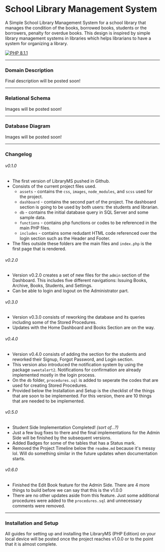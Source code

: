 # School Library Management System
A Simple School Library Management System for a school library that manages the condition of the books, borrowed books, students or the borrowers, penalty for overdue books. This design is inspired by simple library management systems in libraries which helps librarians to have a system for organizing a library.

[![PHP 8.1.1](https://img.shields.io/badge/php-8.1.1-purple?logo=php&logoColor=B0B3D6)](https://www.php.net/downloads.php)
___
### Domain Description
Final description will be posted soon!
___
### Relational Schema
Images will be posted soon!
___
### Database Diagram
Images will be posted soon!
___
### Changelog
###### v0.1.0
* The first version of LibraryMS pushed in Github.
* Consists of the current project files used.
  * `assets` - contains the `css`, `images`, `node_modules`, and `scss` used for the project.
  * `dashboard` - contains the second part of the project. The dashboard section is going to be used by both users: the students and librarian.
  * `db` - contains the initial database query in SQL Server and some sample data.
  * `functions` - contains php functions or codes to be referenced in the main PHP files.
  *  `includes` - contains some redudant HTML code referenced over the login section such as the Header and Footer.
* The files outside these folders are the main files and `index.php` is the first page that is rendered.
###### v0.2.0
* Version v0.2.0 creates a set of new files for the `admin` section of the Dashboard. This includes five different navigations: Issuing Books, Archive, Books, Students, and Settings.
* Can be able to login and logout on the Administrator part.
###### v0.3.0
* Version v0.3.0 consists of reworking the database and its queries including some of the Stored Procedures.
* Updates with the Home Dashboard and Books Section are on the way.
###### v0.4.0
* Version v0.4.0 consists of adding the section for the students and reworked their Signup, Forgot Password, and Login section.
* This version also introduced the notification system by using the package `sweetalert2`. Notifications for confirmation are already implemented mostly in the login process.
* On the `db` folder, `procedures.sql` is added to seperate the codes that are used for creating Stored Procedures. 
* Provided below the Installation and Setup is the checklist of the things that are soon to be implemented. For this version, there are 10 things that are needed to be implemented.
###### v0.5.0
* Student Side Implementation Completed! *(sort of...?)*
* Just a few bug fixes to there and the final implementations for the Admin Side will be finished by the subsequent versions.
* Added Badges for some of the tables that has a Status mark.
* Removed the Project Timeline below the `readme.md` because it's messy lol. Will do something similar in the future updates when documentation starts.
###### v0.6.0
* Finished the Edit Book feature for the Admin Side. There are 4 more things to build before we can say that this is the v1.0.0
* There are no other updates aside from this feature. Just some additional procedures were added to the `procedures.sql` and unnecessary comments were removed.
___
### Installation and Setup
All guides for setting up and installing the LibraryMS (PHP Edition) on your local device will be posted once the project reaches v1.0.0 or to the point that it is almost complete.
